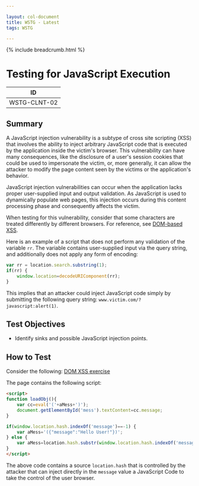 ```yaml
---

layout: col-document
title: WSTG - Latest
tags: WSTG

---
```


{% include breadcrumb.html %}
# Testing for JavaScript Execution

|ID          |
|------------|
|WSTG-CLNT-02|

## Summary

A JavaScript injection vulnerability is a subtype of cross site scripting (XSS) that involves the ability to inject arbitrary JavaScript code that is executed by the application inside the victim's browser. This vulnerability can have many consequences, like the disclosure of a user's session cookies that could be used to impersonate the victim, or, more generally, it can allow the attacker to modify the page content seen by the victims or the application's behavior.

JavaScript injection vulnerabilities can occur when the application lacks proper user-supplied input and output validation. As JavaScript is used to dynamically populate web pages, this injection occurs during this content processing phase and consequently affects the victim.

When testing for this vulnerability, consider that some characters are treated differently by different browsers. For reference, see [DOM-based XSS](https://owasp.org/www-community/attacks/DOM_Based_XSS).

Here is an example of a script that does not perform any validation of the variable `rr`. The variable contains user-supplied input via the query string, and additionally does not apply any form of encoding:

```js
var rr = location.search.substring(1);
if(rr) {
    window.location=decodeURIComponent(rr);
}
```

This implies that an attacker could inject JavaScript code simply by submitting the following query string: `www.victim.com/?javascript:alert(1)`.

## Test Objectives

- Identify sinks and possible JavaScript injection points.

## How to Test

Consider the following: [DOM XSS exercise](http://www.domxss.com/domxss/01_Basics/04_eval.html)

The page contains the following script:

```html
<script>
function loadObj(){
    var cc=eval('('+aMess+')');
    document.getElementById('mess').textContent=cc.message;
}

if(window.location.hash.indexOf('message')==-1) {
    var aMess='({"message":"Hello User!"})';
} else {
    var aMess=location.hash.substr(window.location.hash.indexOf('message=')+8)
}
</script>
```

The above code contains a source `location.hash` that is controlled by the attacker that can inject directly in the `message` value a JavaScript Code to take the control of the user browser.
